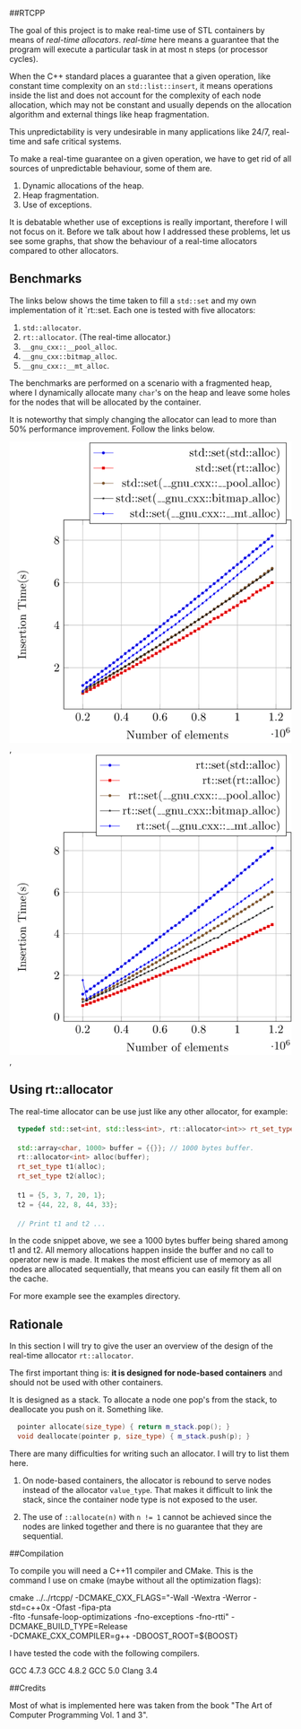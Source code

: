 ##RTCPP

  The goal of this project is to make real-time use of STL containers by
  means of *real-time allocators*.  *real-time* here means a guarantee that the
  program will execute a particular task in at most n steps (or processor
  cycles).
  
  When the C++ standard places a guarantee that a given operation, like
  constant time complexity on an `std::list::insert`, it means operations
  inside the list and does not account for the complexity of each node
  allocation, which may not be constant and usually depends on the allocation
  algorithm and external things like heap fragmentation.

  This unpredictability is very undesirable in many applications like 24/7,
  real-time and safe critical systems.

  To make a real-time guarantee on a given operation, we have to get rid of all
  sources of unpredictable behaviour, some of them are.
  
  1. Dynamic allocations of the heap.
  2. Heap fragmentation.
  3. Use of exceptions.

  It is debatable whether use of exceptions is really important, therefore I
  will not focus on it.  Before we talk about how I addressed these problems,
  let us see some graphs, that show the behaviour of a real-time allocators
  compared to other allocators.

## Benchmarks

The links below shows the time taken to fill a `std::set` and my own
implementation of it `rt::set. Each one is tested with five allocators:

  1. `std::allocator`.
  2. `rt::allocator`. (The real-time allocator.)
  3. `__gnu_cxx::__pool_alloc`.
  4. `__gnu_cxx::bitmap_alloc`.
  5. `__gnu_cxx::__mt_alloc`.

  The benchmarks are performed on a scenario with a fragmented heap, where I
  dynamically allocate many `char`'s on the heap and leave some holes for the nodes
  that will be allocated by the container. 

  It is noteworthy that simply changing the allocator can lead to more than 50%
  performance improvement. Follow the links below.

![std::set insertion time](fig/std_set_insertion.png), ![rt::set insertion time](fig/rt_set_insertion.png),

## Using rt::allocator

The real-time allocator can be use just like any other allocator, for example:

```c++
  typedef std::set<int, std::less<int>, rt::allocator<int>> rt_set_type;

  std::array<char, 1000> buffer = {{}}; // 1000 bytes buffer.
  rt::allocator<int> alloc(buffer);
  rt_set_type t1(alloc);
  rt_set_type t2(alloc);

  t1 = {5, 3, 7, 20, 1};
  t2 = {44, 22, 8, 44, 33};

  // Print t1 and t2 ...
```
In the code snippet above, we see a 1000 bytes buffer being shared among t1 and
t2.  All memory allocations happen inside the buffer and no call to operator
new is made. It makes the most efficient use of memory as all nodes are
allocated sequentially, that means you can easily fit them all on the cache.

For more example see the examples directory.

## Rationale

In this section I will try to give the user an overview of the design
of the real-time allocator `rt::allocator`.

The first important thing is: **it is designed for node-based containers**
and should not be used with other containers.

It is designed as a stack. To allocate a node one pop's from the stack,
to deallocate you  push on it. Something like.

```c++
  pointer allocate(size_type) { return m_stack.pop(); }
  void deallocate(pointer p, size_type) { m_stack.push(p); }
```

There are many difficulties for writing such an allocator. I will try to list
them here.

1. On node-based containers, the allocator is rebound to serve nodes instead
of the allocator `value_type`. That makes it difficult to link the stack, since
the container node type is not exposed to the user.

2. The use of `::allocate(n)` with `n != 1` cannot be achieved since the nodes
are linked together and there is no guarantee that they are sequential.

##Compilation

  To compile you will need a C++11 compiler and CMake. This is the command I
  use on cmake (maybe without all the optimization flags):

  cmake ../../rtcpp/ -DCMAKE_CXX_FLAGS="-Wall -Wextra -Werror -std=c++0x -Ofast -fipa-pta \
  -flto -funsafe-loop-optimizations -fno-exceptions -fno-rtti" -DCMAKE_BUILD_TYPE=Release \
  -DCMAKE_CXX_COMPILER=g++ -DBOOST_ROOT=${BOOST}

  I have tested the code with the following compilers.

  GCC 4.7.3
  GCC 4.8.2
  GCC 5.0
  Clang 3.4

##Credits

Most of what is implemented here was taken from the book "The Art of Computer
Programming Vol. 1 and 3".

